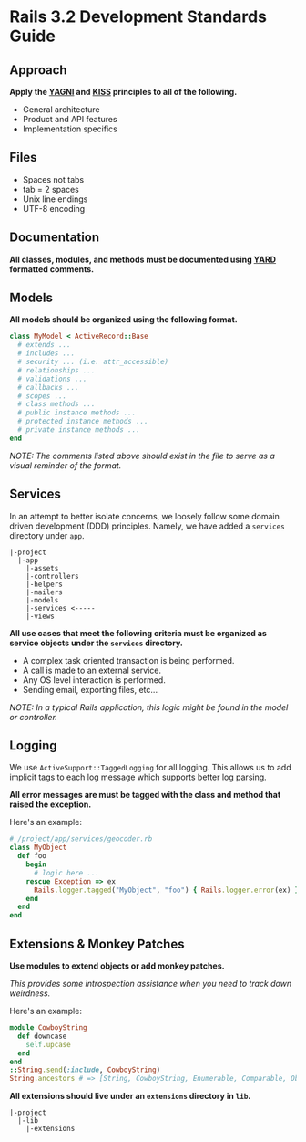 # Rails 3.2 Development Standards Guide

## Approach

**Apply the [YAGNI](http://en.wikipedia.org/wiki/You_ain't_gonna_need_it) and [KISS](http://en.wikipedia.org/wiki/KISS_principle) principles to all of the following.**

* General architecture
* Product and API features
* Implementation specifics

## Files

* Spaces not tabs
* tab = 2 spaces
* Unix line endings
* UTF-8 encoding

## Documentation

**All classes, modules, and methods must be documented using [YARD](http://yardoc.org/) formatted comments.**

## Models

**All models should be organized using the following format.**

```ruby
class MyModel < ActiveRecord::Base
  # extends ...
  # includes ...
  # security ... (i.e. attr_accessible)
  # relationships ...
  # validations ...
  # callbacks ...
  # scopes ...
  # class methods ...
  # public instance methods ...
  # protected instance methods ...
  # private instance methods ...
end
```

*NOTE: The comments listed above should exist in the file to serve as a visual reminder of the format.*

## Services

In an attempt to better isolate concerns, we loosely follow some domain driven development (DDD) principles.
Namely, we have added a `services` directory under `app`.

```
|-project
  |-app
    |-assets
    |-controllers
    |-helpers
    |-mailers
    |-models
    |-services <-----
    |-views
```

**All use cases that meet the following criteria must be organized as service objects under the `services` directory.**

* A complex task oriented transaction is being performed.
* A call is made to an external service.
* Any OS level interaction is performed.
* Sending email, exporting files, etc...

*NOTE: In a typical Rails application, this logic might be found in the model or controller.*

## Logging

We use `ActiveSupport::TaggedLogging` for all logging. This allows us to add implicit tags to each log message which supports better log parsing.

**All error messages are must be tagged with the class and method that raised the exception.**

Here's an example:

```ruby
# /project/app/services/geocoder.rb
class MyObject
  def foo
    begin
      # logic here ...
    rescue Exception => ex
      Rails.logger.tagged("MyObject", "foo") { Rails.logger.error(ex) }
    end
  end
end
```

## Extensions & Monkey Patches

**Use modules to extend objects or add monkey patches.**

*This provides some introspection assistance when you need to track down weirdness.*

Here's an example:

```ruby
module CowboyString
  def downcase
    self.upcase
  end
end
::String.send(:include, CowboyString)
String.ancestors # => [String, CowboyString, Enumerable, Comparable, Object, Kernel]
```

**All extensions should live under an `extensions` directory in `lib`.**

```
|-project
  |-lib
    |-extensions
```
